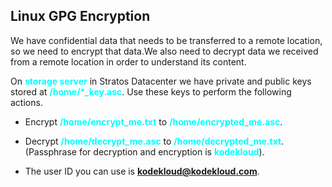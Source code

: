 ## Linux GPG Encryption

We have confidential data that needs to be transferred to a remote location, so we need to encrypt that data.We also need to decrypt data we received from a remote location in order to understand its content.



On <span style='color:cyan'>**storage server**</span> in Stratos Datacenter we have private and public keys stored at <span style='color:cyan'>**/home/*_key.asc**</span>. Use these keys to perform the following actions.


- Encrypt <span style='color:cyan'>**/home/encrypt_me.txt**</span> to <span style='color:cyan'>**/home/encrypted_me.asc**</span>.


- Decrypt <span style='color:cyan'>**/home/decrypt_me.asc**</span> to <span style='color:cyan'>**/home/decrypted_me.txt**</span>. (Passphrase for decryption and encryption is <span style='color:cyan'>**kodekloud**</span>).


- The user ID you can use is <span style='color:cyan'>**kodekloud@kodekloud.com**</span>.